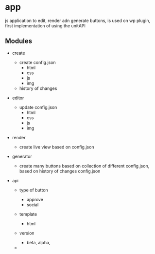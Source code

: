 # app
js application to edit, render adn generate buttons, is used on wp plugin, first implementation of using the unitAPI

## Modules
+ create
  + create config.json
    + html
    + css
    + js
    + img
  + history of changes
    
+ editor   
  + update config.json
    + html
    + css
    + js
    + img
  
+ render
  + create live view based on config.json

+ generator
  + create many buttons based on collection of different config.json, based on history of changes config.json
  
  
+ api

  + type of button
    + approve
    + social
  
  + template
    + html
  
  + version
    + beta, alpha, 
    
  + 
